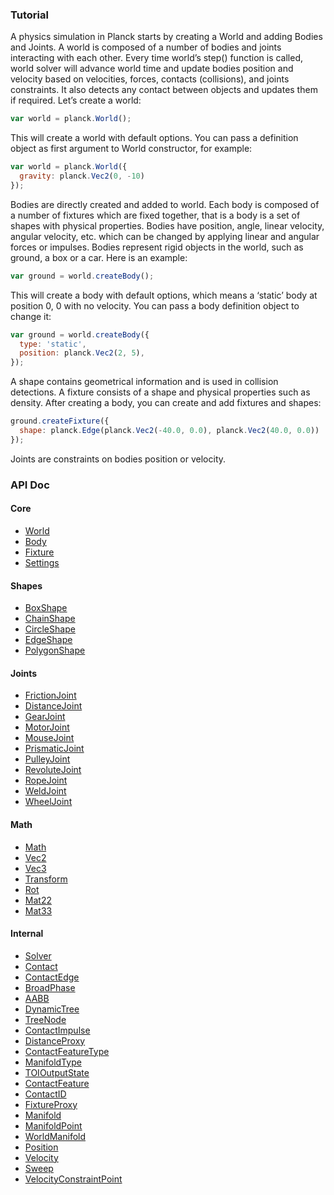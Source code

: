 

### Tutorial
A physics simulation in Planck starts by creating a World and adding Bodies and Joints.
A world is composed of a number of bodies and joints interacting with each other. Every time world’s step() function is called, world solver will advance world time and update bodies position and velocity based on velocities, forces, contacts (collisions), and joints constraints. It also detects any contact between objects and updates them if required.
Let’s create a world:

```js
var world = planck.World();
```

This will create a world with default options. You can pass a definition object as first argument to World constructor, for example:

```js
var world = planck.World({
  gravity: planck.Vec2(0, -10)
});
```

Bodies are directly created and added to world.
Each body is composed of a number of fixtures which are fixed together, that is a body is a set of shapes with physical properties.
Bodies have position, angle, linear velocity, angular velocity, etc. which can be changed by applying linear and angular forces or impulses.
Bodies represent rigid objects in the world, such as ground, a box or a car.
Here is an example:
```js
var ground = world.createBody();
```

This will create a body with default options, which means a ‘static’ body at position 0, 0 with no velocity. You can pass a body definition object to change it:

```js
var ground = world.createBody({
  type: 'static',
  position: planck.Vec2(2, 5),
});
```

A shape contains geometrical information and is used in collision detections.
A fixture consists of a shape and physical properties such as density.
After creating a body, you can create and add fixtures and shapes:

```js
ground.createFixture({
  shape: planck.Edge(planck.Vec2(-40.0, 0.0), planck.Vec2(40.0, 0.0))
});
```

Joints are constraints on bodies position or velocity.

### API Doc

#### Core

* [World](/docs/classes/world.md)
* [Body](/docs/classes/body.md)
* [Fixture](/docs/classes/fixture.md)
* [Settings](/docs/classes/settings.md)


#### Shapes

* [BoxShape](/docs/classes/boxshape.md)
* [ChainShape](/docs/classes/chainshape.md)
* [CircleShape](/docs/classes/circleshape.md)
* [EdgeShape](/docs/classes/edgeshape.md)
* [PolygonShape](/docs/classes/polygonshape.md)


#### Joints

* [FrictionJoint](/docs/classes/frictionjoint.md)
* [DistanceJoint](/docs/classes/distancejoint.md)
* [GearJoint](/docs/classes/gearjoint.md)
* [MotorJoint](/docs/classes/motorjoint.md)
* [MouseJoint](/docs/classes/mousejoint.md)
* [PrismaticJoint](/docs/classes/prismaticjoint.md)
* [PulleyJoint](/docs/classes/pulleyjoint.md)
* [RevoluteJoint](/docs/classes/revolutejoint.md)
* [RopeJoint](/docs/classes/ropejoint.md)
* [WeldJoint](/docs/classes/weldjoint.md)
* [WheelJoint](/docs/classes/wheeljoint.md)


#### Math

* [Math](/docs/classes/math.md)
* [Vec2](/docs/classes/vec2.md)
* [Vec3](/docs/classes/vec3.md)
* [Transform](/docs/classes/transform.md)
* [Rot](/docs/classes/rot.md)
* [Mat22](/docs/classes/mat22.md)
* [Mat33](/docs/classes/mat33.md)


#### Internal

* [Solver](/docs/classes/solver.md)
* [Contact](/docs/classes/contact.md)
* [ContactEdge](/docs/classes/contactedge.md)
* [BroadPhase](/docs/classes/broadphase.md)
* [AABB](/docs/classes/aabb.md)
* [DynamicTree](/docs/classes/dynamictree.md)
* [TreeNode](/docs/classes/treenode.md)
* [ContactImpulse](/docs/classes/contactimpulse.md)
* [DistanceProxy](/docs/classes/distanceproxy.md)
* [ContactFeatureType](/docs/enums/contactfeaturetype.md)
* [ManifoldType](/docs/enums/manifoldtype.md)
* [TOIOutputState](/docs/enums/toioutputstate.md)
* [ContactFeature](/docs/interfaces/contactfeature.md)
* [ContactID](/docs/interfaces/contactid.md)
* [FixtureProxy](/docs/interfaces/fixtureproxy.md)
* [Manifold](/docs/interfaces/manifold.md)
* [ManifoldPoint](/docs/interfaces/manifoldpoint.md)
* [WorldManifold](/docs/interfaces/worldmanifold.md)
* [Position](/docs/classes/position.md)
* [Velocity](/docs/classes/velocity.md)
* [Sweep](/docs/classes/sweep.md)
* [VelocityConstraintPoint](/docs/classes/velocityconstraintpoint.md)
